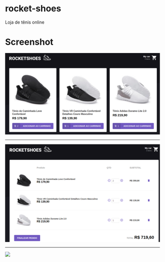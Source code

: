 # rocket-shoes

Loja de tênis online 

# Screenshot

![](src/pictures/rocket-shoes_Home.png)  

***

![](src/pictures/rocket-shoes_Cart.png)  

***

[![](https://www.imagemhost.com.br/images/2020/06/09/rs_youtubephoto.png)](https://youtu.be/C9janTGmszs)
